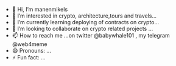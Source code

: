 - 👋 Hi, I’m manenmikels
- 👀 I’m interested in crypto, architecture,tours and travels...
- 🌱 I’m currently learning deploying of contracts on crypto...
- 💞️ I’m looking to collaborate on crypto related projects ...
- 📫 How to reach me ...on twitter @babywhale101 , my telegram @web4meme
- 😄 Pronouns: ...
- ⚡ Fun fact: ...

<!---
manenmikels/manenmikels is a ✨ special ✨ repository because its `README.md` (this file) appears on your GitHub profile.
You can click the Preview link to take a look at your changes.
--->

